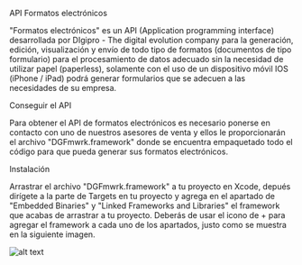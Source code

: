 API Formatos electrónicos

"Formatos electrónicos" es un API (Application programming interface) desarrollada por DIgipro - The digital evolution company para la generación, edición, visualización y envío de todo tipo de formatos (documentos de tipo formulario) para el procesamiento de datos adecuado sin la necesidad de utilizar papel (paperless), solamente con el uso de un dispositivo móvil IOS (iPhone / iPad) podrá generar formularios que se adecuen a las necesidades de su empresa.



Conseguir el API

Para obtener el API de formatos electrónicos es necesario ponerse en contacto con uno de nuestros asesores de venta y ellos le proporcionarán el archivo "DGFmwrk.framework" donde se encuentra empaquetado todo el código para que pueda generar sus formatos electrónicos.

Instalación

Arrastrar el archivo "DGFmwrk.framework" a tu proyecto en Xcode, depués dirígete a la parte de Targets en tu proyecto y agrega en el apartado de "Embedded Binaries" y "Linked Frameworks and Libraries" el framework que acabas de arrastrar a tu proyecto. Deberás de usar el icono de + para agregar el framework a cada uno de los apartados, justo como se muestra en la siguiente imagen.

![alt text](https://github.com/jviloriam/DIGIPROAPI/blob/master/images/embedded-binaries.digipro.png)

